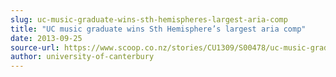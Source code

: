 ```yaml
---
slug: uc-music-graduate-wins-sth-hemispheres-largest-aria-comp
title: "UC music graduate wins Sth Hemisphere’s largest aria comp"
date: 2013-09-25
source-url: https://www.scoop.co.nz/stories/CU1309/S00478/uc-music-graduate-wins-sth-hemispheres-largest-aria-comp.htm
author: university-of-canterbury
---
```


